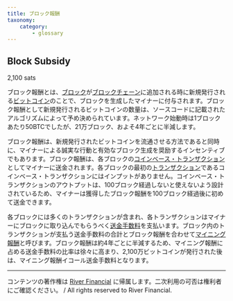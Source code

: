 ```yaml
---
title: ブロック報酬
taxonomy:
    category:
        - glossary
---
```


## Block Subsidy
2,100 sats

ブロック報酬とは、[ブロック](http://lostinbitcoin.jp.testrs.jp/staging/glossary/block/)が[ブロックチェーン](http://lostinbitcoin.jp.testrs.jp/staging/glossary/blockchain/)に追加される時に新規発行される[ビットコイン](http://lostinbitcoin.jp.testrs.jp/staging/glossary/bitcoin/)のことで、ブロックを生成したマイナーに付与されます。ブロック報酬として新規発行されるビットコインの数量は、ソースコードに記載されたアルゴリズムによって予め決められています。ネットワーク始動時は1ブロックあたり50BTCでしたが、21万ブロック、およそ4年ごとに半減します。

ブロック報酬は、新規発行されたビットコインを流通させる方法であると同時に、マイナーによる誠実な行動と有効なブロック生成を奨励するインセンティブでもあります。ブロック報酬は、各ブロックの[コインベース・トランザクション](http://lostinbitcoin.jp.testrs.jp/staging/glossary/coinbase_transaction/)としてマイナーに送金されます。各ブロックの最初の[トランザクション](http://lostinbitcoin.jp.testrs.jp/staging/glossary/transaction/)であるコインベース・トランザクションにはインプットがありません。コインベース・トランザクションのアウトプットは、100ブロック経過しないと使えないよう設計されているため、マイナーは獲得したブロック報酬を100ブロック経過後に初めて送金できます。

各ブロックには多くのトランザクションが含まれ、各トランザクションはマイナーにブロックに取り込んでもらうべく[送金手数料](http://lostinbitcoin.jp.testrs.jp/staging/glossary/transaction_fee/)を支払います。ブロック内のトランザクションが支払う送金手数料の合計とブロック報酬を合わせて[マイニング報酬](http://lostinbitcoin.jp.testrs.jp/staging/glossary/block_reward/)と呼びます。ブロック報酬は約4年ごとに半減するため、マイニング報酬に占める送金手数料の比率は徐々に高まり、2,100万ビットコインが発行された後は、マイニング報酬イコール送金手数料となります。

---
コンテンツの著作権は [River Financial](https://river.com/) に帰属します。二次利用の可否は権利者にご確認ください。 / All rights reserved to River Financial.
